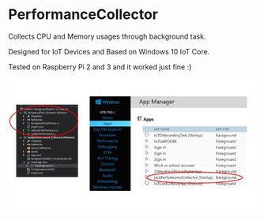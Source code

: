 # PerformanceCollector
Collects CPU and Memory usages through background task.

Designed for IoT Devices and Based on Windows 10 IoT Core.

Tested on Raspberry Pi 2 and 3 and it worked just fine :)

![Device portal](https://raw.githubusercontent.com/pwcasdf/resources/master/backgroundTask.jpg)

